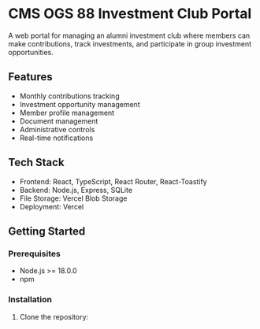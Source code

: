 # CMS OGS 88 Investment Club Portal

A web portal for managing an alumni investment club where members can make contributions, track investments, and participate in group investment opportunities.

## Features

- Monthly contributions tracking
- Investment opportunity management
- Member profile management
- Document management
- Administrative controls
- Real-time notifications

## Tech Stack

- Frontend: React, TypeScript, React Router, React-Toastify
- Backend: Node.js, Express, SQLite
- File Storage: Vercel Blob Storage
- Deployment: Vercel

## Getting Started

### Prerequisites

- Node.js >= 18.0.0
- npm

### Installation

1. Clone the repository: 